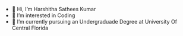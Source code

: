 - 👋 Hi, I’m Harshitha Sathees Kumar
- 👀 I’m interested in Coding
- 🌱 I’m currently pursuing an Undergraduade Degree at University Of Central Florida
  

<!---
Harshitha-MSD7/Harshitha-MSD7 is a ✨ special ✨ repository because its `README.md` (this file) appears on your GitHub profile.
You can click the Preview link to take a look at your changes.
--->
